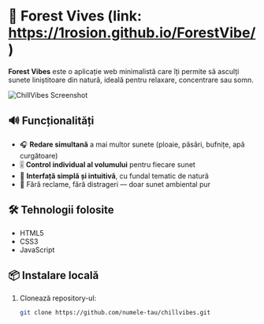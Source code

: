 # 🌿 Forest Vives (link: https://1rosion.github.io/ForestVibe/ )

**Forest Vibes** este o aplicație web minimalistă care îți permite să asculți sunete liniștitoare din natură, ideală pentru relaxare, concentrare sau somn.

![ChillVibes Screenshot](./09597a23-1be8-4e98-bf1f-1332bcccd5d5.png)

## 🔊 Funcționalități

- 🎧 **Redare simultană** a mai multor sunete (ploaie, păsări, bufnițe, apă curgătoare)
- 🎚️ **Control individual al volumului** pentru fiecare sunet
- 🌄 **Interfață simplă și intuitivă**, cu fundal tematic de natură
- 🚫 Fără reclame, fără distrageri — doar sunet ambiental pur

## 🛠️ Tehnologii folosite

- HTML5
- CSS3
- JavaScript

## 📦 Instalare locală

1. Clonează repository-ul:
   ```bash
   git clone https://github.com/numele-tau/chillvibes.git
